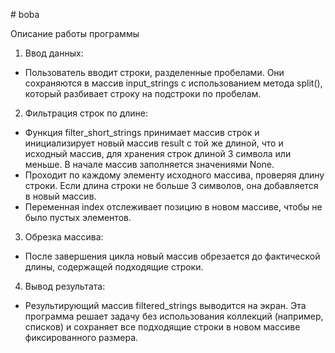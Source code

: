 #   b o b a 

Описание работы программы

1) Ввод данных:

- Пользователь вводит строки, разделенные пробелами. Они сохраняются в массив input_strings с использованием метода split(), который разбивает строку на подстроки по пробелам.

2) Фильтрация строк по длине:

- Функция filter_short_strings принимает массив строк и инициализирует новый массив result с той же длиной, что и исходный массив, для хранения строк длиной 3 символа или меньше. В начале массив заполняется значениями None.
- Проходит по каждому элементу исходного массива, проверяя длину строки. Если длина строки не больше 3 символов, она добавляется в новый массив.
- Переменная index отслеживает позицию в новом массиве, чтобы не было пустых элементов.

3) Обрезка массива:

- После завершения цикла новый массив обрезается до фактической длины, содержащей подходящие строки.

4) Вывод результата:

- Результирующий массив filtered_strings выводится на экран.
Эта программа решает задачу без использования коллекций (например, списков) и сохраняет все подходящие строки в новом массиве фиксированного размера.
